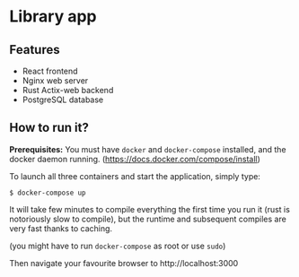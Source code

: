 # Library app

## Features

- React frontend
- Nginx web server
- Rust Actix-web backend
- PostgreSQL database

## How to run it?

**Prerequisites:** You must have `docker` and `docker-compose` installed, and the docker daemon running. (https://docs.docker.com/compose/install)

To launch all three containers and start the application, simply type:
```
$ docker-compose up
```
It will take few minutes to compile everything the first time you run it (rust is notoriously slow to compile), but the runtime and subsequent compiles are very fast thanks to caching.

(you might have to run `docker-compose` as root or use `sudo`)

Then navigate your favourite browser to http://localhost:3000
